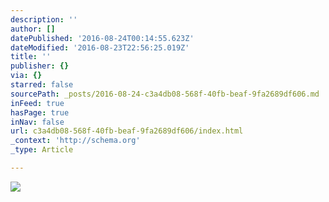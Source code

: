 ```yaml
---
description: ''
author: []
datePublished: '2016-08-24T00:14:55.623Z'
dateModified: '2016-08-23T22:56:25.019Z'
title: ''
publisher: {}
via: {}
starred: false
sourcePath: _posts/2016-08-24-c3a4db08-568f-40fb-beaf-9fa2689df606.md
inFeed: true
hasPage: true
inNav: false
url: c3a4db08-568f-40fb-beaf-9fa2689df606/index.html
_context: 'http://schema.org'
_type: Article

---
```

![](https://the-grid-user-content.s3-us-west-2.amazonaws.com/194ec888-b15c-48c6-8713-891b6f2a9187.png)